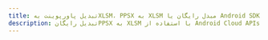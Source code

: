 ---title: تبدیل پاورپوینت بهXLSM، PPSX به XLSM مبدل رایگان یا Android SDKdescription: تبدیل رایگانPPSX به XLSM با استفاده از Android Cloud APIs & SDK. همچنین اسناد Microsoft PowerPoint را در Cloud ایجاد، ویرایش و رندر کنید.---